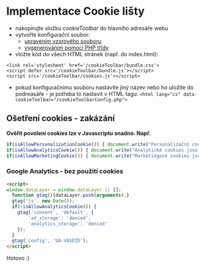 # Implementace Cookie lišty

  - nakopírujte složku *cookieToolbar* do hlavního adresáře webu
 - vytvořte konfigurační soubor:
	 - [upravením vzorového souboru](https://github.com/jahhoo/cookieToolbar/wiki/Vzorov%C3%BD-konfigura%C4%8Dn%C3%AD-soubor-JSON)
	 - [vygenerováním pomocí PHP třídy](https://github.com/jahhoo/cookieToolbar/wiki/Vygenerov%C3%A1n%C3%AD-konfigura%C4%8Dn%C3%ADho-souboru-pomoc%C3%AD-PHP)
- vložte kód do všech HTML stránek (např. do index.html):
```
<link rel='stylesheet' href='/cookieToolbar/bundle.css'>  
<script defer src='/cookieToolbar/bundle.js'></script>
<script src='/cookieToolbar/cookies.js'></script>
```
- pokud konfiguračnímu souboru nastavíte jiný název nebo ho uložíte do podreasáře - je potřeba to nastavit v HTML tagu:
  `<html lang="cs" data-cookieToolbar="/cookieToolbarConfig.php">`



## Ošetření cookies - zakázání
**Ověřit povolení cookies lze v Javascriptu snadno. Např.**

```javascript
if(isAllowPersonalizationCookie()) { document.write("Personalizační cookies jsou povoleny."); } 
if(isAllowAnalyticsCookie()) { document.write("Analytické cookies jsou povoleny."); } 
if(isAllowMarketingCookie()) { document.write("Marketingové cookies jsou povoleny."); } 

```



### Google Analytics - bez použití cookies
```HTML
<script>
window.dataLayer = window.dataLayer || [];
  function gtag(){dataLayer.push(arguments);}
  gtag('js', new Date());
  if(!isAllowAnalyticsCookie()) { 
	gtag('consent', 'default', {
	    'ad_storage': 'denied',
	    'analytics_storage': 'denied'
	});
  } 
  gtag('config', 'UA-VASEID');
</script>
```

Hotovo :)

